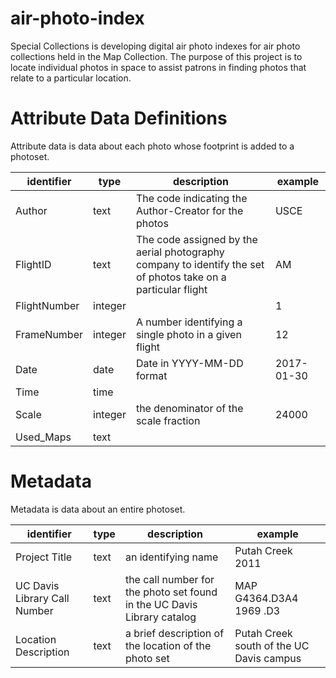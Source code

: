# air-photo-index
Special Collections is developing digital air photo indexes for air photo collections held in the Map Collection.  The purpose of this project is to locate individual photos in space to assist patrons in finding photos that relate to a particular location.

# Attribute Data Definitions
Attribute data is data about each photo whose footprint is added to a photoset.

identifier | type | description | example
---| --- | --- | ---
Author | text | The code indicating the Author-Creator for the photos | USCE
FlightID | text | The code assigned by the aerial photography company to identify the set of photos take on a particular flight | AM
FlightNumber | integer | | 1
FrameNumber | integer | A number identifying a single photo in a given flight | 12
Date | date | Date in YYYY-MM-DD format | 2017-01-30
Time | time |  |
Scale | integer | the denominator of the scale fraction | 24000
Used_Maps | text | |

# Metadata
Metadata is data about an entire photoset.

identifier | type | description | example
---| --- | --- | ---
Project Title | text | an identifying name | Putah Creek 2011
UC Davis Library Call Number | text | the call number for the photo set found in the UC Davis Library catalog | MAP G4364.D3A4 1969 .D3
Location Description | text | a brief description of the location of the photo set | Putah Creek south of the UC Davis campus
